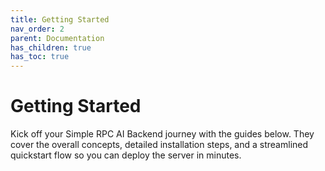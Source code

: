 ```yaml
---
title: Getting Started
nav_order: 2
parent: Documentation
has_children: true
has_toc: true
---
```


# Getting Started

Kick off your Simple RPC AI Backend journey with the guides below. They cover the overall concepts, detailed installation steps, and a streamlined quickstart flow so you can deploy the server in minutes.
